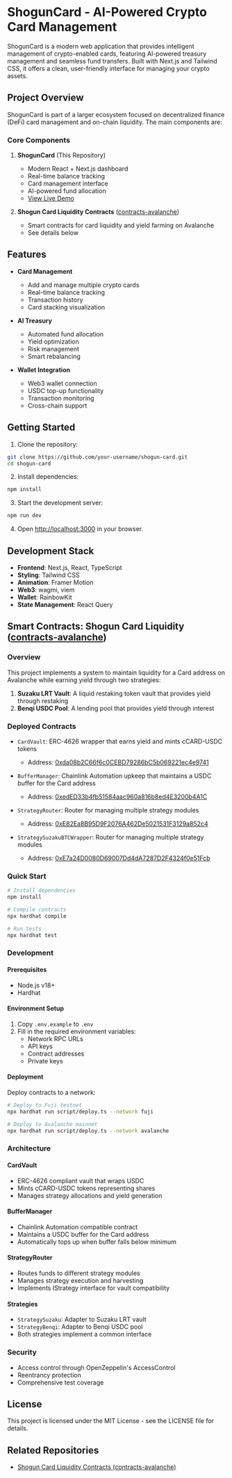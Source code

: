 # ShogunCard - AI-Powered Crypto Card Management

ShogunCard is a modern web application that provides intelligent management of crypto-enabled cards, featuring AI-powered treasury management and seamless fund transfers. Built with Next.js and Tailwind CSS, it offers a clean, user-friendly interface for managing your crypto assets.

## Project Overview

ShogunCard is part of a larger ecosystem focused on decentralized finance (DeFi) card management and on-chain liquidity. The main components are:

### Core Components

1. **ShogunCard** (This Repository)
   - Modern React + Next.js dashboard
   - Real-time balance tracking
   - Card management interface
   - AI-powered fund allocation
   - [View Live Demo](https://cards-kappa-ebon-94.vercel.app/)

2. **Shogun Card Liquidity Contracts** ([contracts-avalanche](https://github.com/shogunprotocol/contracts-avalanche))
   - Smart contracts for card liquidity and yield farming on Avalanche
   - See details below

## Features

- **Card Management**
  - Add and manage multiple crypto cards
  - Real-time balance tracking
  - Transaction history
  - Card stacking visualization

- **AI Treasury**
  - Automated fund allocation
  - Yield optimization
  - Risk management
  - Smart rebalancing

- **Wallet Integration**
  - Web3 wallet connection
  - USDC top-up functionality
  - Transaction monitoring
  - Cross-chain support

## Getting Started

1. Clone the repository:
```bash
git clone https://github.com/your-username/shogun-card.git
cd shogun-card
```

2. Install dependencies:
```bash
npm install
```

3. Start the development server:
```bash
npm run dev
```

4. Open [http://localhost:3000](http://localhost:3000) in your browser.

## Development Stack

- **Frontend**: Next.js, React, TypeScript
- **Styling**: Tailwind CSS
- **Animation**: Framer Motion
- **Web3**: wagmi, viem
- **Wallet**: RainbowKit
- **State Management**: React Query

## Smart Contracts: Shogun Card Liquidity ([contracts-avalanche](https://github.com/shogunprotocol/contracts-avalanche))

### Overview

This project implements a system to maintain liquidity for a Card address on Avalanche while earning yield through two strategies:

1. **Suzaku LRT Vault**: A liquid restaking token vault that provides yield through restaking
2. **Benqi USDC Pool**: A lending pool that provides yield through interest

### Deployed Contracts

- `CardVault`: ERC-4626 wrapper that earns yield and mints cCARD-USDC tokens
  - Address: [0xda08b2C66f6c0CEBD79286bC5b069221ec4e9741](https://snowtrace.io/address/0xda08b2C66f6c0CEBD79286bC5b069221ec4e9741)

- `BufferManager`: Chainlink Automation upkeep that maintains a USDC buffer for the Card address
  - Address: [0xedED33b4fb51584aac960a816b8ed4E3200b4A1C](https://snowtrace.io/address/0xedED33b4fb51584aac960a816b8ed4E3200b4A1C)

- `StrategyRouter`: Router for managing multiple strategy modules
  - Address: [0xE82Ea8B95D9F2076A462De5021531F3129a852c4](https://snowtrace.io/address/0xE82Ea8B95D9F2076A462De5021531F3129a852c4)

- `StrategySuzakuBTCWrapper`: Router for managing multiple strategy modules
  - Address: [0xE7a24D0080D69007Dd4dA7287D2F4324f0e51Fcb](https://snowtrace.io/address/0xE7a24D0080D69007Dd4dA7287D2F4324f0e51Fcb)

### Quick Start

```bash
# Install dependencies
npm install

# Compile contracts
npx hardhat compile

# Run tests
npx hardhat test
```

### Development

#### Prerequisites

- Node.js v18+
- Hardhat

#### Environment Setup

1. Copy `.env.example` to `.env`
2. Fill in the required environment variables:
   - Network RPC URLs
   - API keys
   - Contract addresses
   - Private keys

#### Deployment

Deploy contracts to a network:

```bash
# Deploy to Fuji testnet
npx hardhat run script/deploy.ts --network fuji

# Deploy to Avalanche mainnet
npx hardhat run script/deploy.ts --network avalanche
```

### Architecture

#### CardVault

- ERC-4626 compliant vault that wraps USDC
- Mints cCARD-USDC tokens representing shares
- Manages strategy allocations and yield generation

#### BufferManager

- Chainlink Automation compatible contract
- Maintains a USDC buffer for the Card address
- Automatically tops up when buffer falls below minimum

#### StrategyRouter

- Routes funds to different strategy modules
- Manages strategy execution and harvesting
- Implements IStrategy interface for vault compatibility

#### Strategies

- `StrategySuzaku`: Adapter to Suzaku LRT vault
- `StrategyBenqi`: Adapter to Benqi USDC pool
- Both strategies implement a common interface

### Security

- Access control through OpenZeppelin's AccessControl
- Reentrancy protection
- Comprehensive test coverage

## License

This project is licensed under the MIT License - see the LICENSE file for details.

## Related Repositories

- [Shogun Card Liquidity Contracts (contracts-avalanche)](https://github.com/shogunprotocol/contracts-avalanche)
